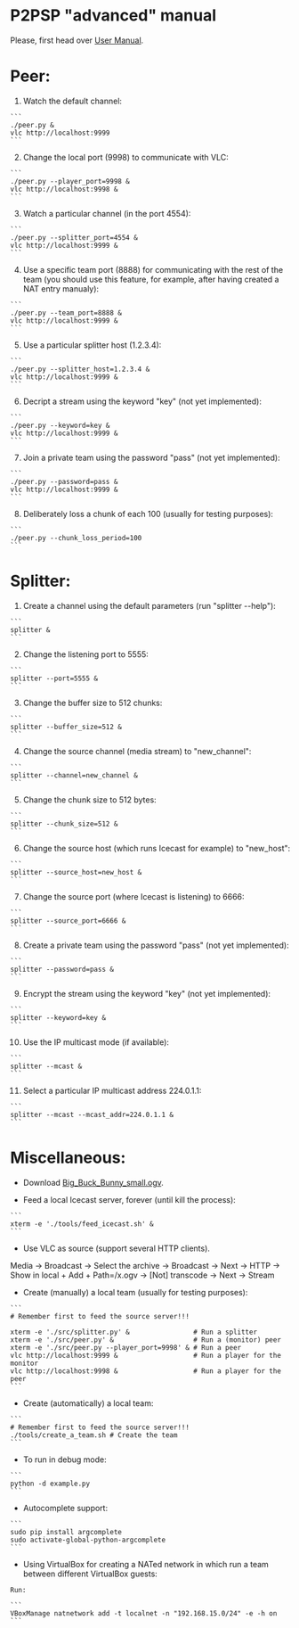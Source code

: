 P2PSP "advanced" manual
=======================

Please, first head over [User Manual](../user-manual/README.md).

# Peer:

<!-- {{{  -->

1. Watch the default channel:
<!-- {{{  -->
    ```
    ./peer.py &
    vlc http://localhost:9999
    ```
<!-- }}} -->

2. Change the local port (9998) to communicate with VLC:
<!-- {{{  -->
	```
	./peer.py --player_port=9998 &
	vlc http://localhost:9998 &
	```
<!-- }}} -->

3. Watch a particular channel (in the port 4554):
<!-- {{{  -->
    ```
    ./peer.py --splitter_port=4554 &
    vlc http://localhost:9999 &
    ```
<!-- }}} -->
    
4. Use a specific team port (8888) for communicating with the rest of
   the team (you should use this feature, for example, after having
   created a NAT entry manualy):
<!-- {{{  -->
    ```
    ./peer.py --team_port=8888 &
    vlc http://localhost:9999 &
    ```
<!-- }}} -->

5. Use a particular splitter host (1.2.3.4):
<!-- {{{  -->
    ```
    ./peer.py --splitter_host=1.2.3.4 &
    vlc http://localhost:9999 &
    ```
<!-- }}} -->

6. Decript a stream using the keyword "key" (not yet implemented):
<!-- {{{  -->
    ```
    ./peer.py --keyword=key &
    vlc http://localhost:9999 &
    ```
<!-- }}} -->

7. Join a private team using the password "pass" (not yet implemented):
<!-- {{{  -->
    ```
    ./peer.py --password=pass &
    vlc http://localhost:9999 &
    ```
<!-- }}} -->

8. Deliberately loss a chunk of each 100 (usually for testing purposes):
<!-- {{{  -->
    ```
    ./peer.py --chunk_loss_period=100
    ```
<!-- }}} -->

<!-- }}} -->

# Splitter:
<!-- {{{  -->

1. Create a channel using the default parameters (run "splitter --help"):
<!-- {{{  -->
    ```
    splitter &
    ```
<!-- }}} -->

2. Change the listening port to 5555:
<!-- {{{  -->
    ```
    splitter --port=5555 &
    ```
<!-- }}} -->

3. Change the buffer size to 512 chunks:
<!-- {{{  -->
    ```
    splitter --buffer_size=512 &
    ```
<!-- }}} -->

4. Change the source channel (media stream) to "new_channel":
<!-- {{{  -->
    ```
    splitter --channel=new_channel &
    ```
<!-- }}} -->

5. Change the chunk size to 512 bytes:
<!-- {{{  -->
    ```
    splitter --chunk_size=512 &
    ```
<!-- }}} -->

6. Change the source host (which runs Icecast for example) to
   "new_host":
<!-- {{{  -->
    ```
    splitter --source_host=new_host &
    ```
<!-- }}} -->

7. Change the source port (where Icecast is listening) to 6666:
<!-- {{{  -->
    ```
    splitter --source_port=6666 &
    ```
<!-- }}} -->

8. Create a private team using the password "pass" (not yet implemented):
<!-- {{{  -->
    ```
    splitter --password=pass &
    ```
<!-- }}} -->

9. Encrypt the stream using the keyword "key" (not yet implemented):
<!-- {{{  -->
    ```
    splitter --keyword=key &
    ```
<!-- }}} -->

10. Use the IP multicast mode (if available):
<!-- {{{  -->
    ```
    splitter --mcast &
    ```
<!-- }}} -->

11. Select a particular IP multicast address 224.0.1.1:
<!-- {{{  -->
    ```
    splitter --mcast --mcast_addr=224.0.1.1 &
    ```
<!-- }}} -->

<!-- }}} -->

# Miscellaneous:
<!-- {{{  -->

* Download
[Big_Buck_Bunny_small.ogv](http://commons.wikimedia.org/wiki/File:Big_Buck_Bunny_small.ogv).

* Feed a local Icecast server, forever (until kill the process):
<!-- {{{  -->

    ```
    xterm -e './tools/feed_icecast.sh' &
    ```

<!-- }}} -->

* Use VLC as source (support several HTTP clients).
<!-- {{{  -->

   Media -> Broadcast -> Select the archive -> Broadcast -> Next -> HTTP ->
   Show in local + Add + Path=/x.ogv -> [Not] transcode -> Next -> Stream

<!-- }}} -->

* Create (manually) a local team (usually for testing purposes):
<!-- {{{  -->

    ```
    # Remember first to feed the source server!!!
                                                             
    xterm -e './src/splitter.py' &                # Run a splitter
    xterm -e './src/peer.py' &                    # Run a (monitor) peer
    xterm -e './src/peer.py --player_port=9998' & # Run a peer
    vlc http://localhost:9999 &                   # Run a player for the monitor
    vlc http://localhost:9998 &                   # Run a player for the peer
    ```

<!-- }}} -->

* Create (automatically) a local team:
<!-- {{{  -->

    ```
    # Remember first to feed the source server!!!
    ./tools/create_a_team.sh # Create the team
    ```

<!-- }}} -->

* To run in debug mode:
<!-- {{{  -->

    ```
    python -d example.py
    ```

<!-- }}} -->

* Autocomplete support:
<!-- {{{  -->

    ```
    sudo pip install argcomplete
    sudo activate-global-python-argcomplete
    ```
	
<!-- }}} -->
        
* Using VirtualBox for creating a NATed network in which run a team
  between different VirtualBox guests:
<!-- {{{  -->

	Run:

    ```
    VBoxManage natnetwork add -t localnet -n "192.168.15.0/24" -e -h on
    ```

<!-- }}} -->

<!-- }}} -->
